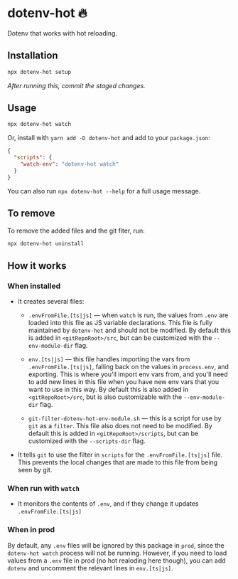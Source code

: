 # dotenv-hot 🔥

Dotenv that works with hot reloading.

## Installation

```bash
npx dotenv-hot setup
```
*After running this, commit the staged changes.*

## Usage

```bash
npx dotenv-hot watch
```

Or, install with `yarn add -D dotenv-hot` and add to your `package.json`:
```json
{
  "scripts": {
    "watch-env": "dotenv-hot watch"
  }
}
```

You can also run `npx dotenv-hot --help` for a full usage message.

## To remove

To remove the added files and the git fiter, run:
```bash
npx dotenv-hot uninstall
```

## How it works

### When installed
- It creates several files:
   - `.envFromFile.[ts|js]` — when `watch` is run, the values from `.env` are loaded into this file as JS variable declarations. This file is fully maintained by `dotenv-hot` and should not be modified. By default this is added in `<gitRepoRoot>/src`, but can be customized with the `--env-module-dir` flag.

   - `env.[ts|js]` — this file handles importing the vars from `.envFromFile.[ts|js]`, falling back on the values in `process.env`, and exporting. This is where you'll import env vars from, and you'll need to add new lines in this file when you have new env vars that you want to use in this way. By default this is also added in `<gitRepoRoot>/src`, but is also customizable with the `--env-module-dir` flag.

   - `git-filter-dotenv-hot-env-module.sh` — this is a script for use by `git` as a `filter`. This file also does not need to be modified. By default this is added in `<gitRepoRoot>/scripts`, but can be customized with the `--scripts-dir` flag.

- It tells `git` to use the filter in `scripts` for the `.envFromFile.[ts|js]` file. This prevents the local changes that are made to this file from being seen by git.

### When run with `watch`

- It monitors the contents of `.env`, and if they change it updates `.envFromFile.[ts|js]`

### When in prod

By default, any `.env` files will be ignored by this package in `prod`, since the `dotenv-hot watch` process will not be running. However, if you need to load values from a `.env` file in prod (no hot realoding here though), you can add `dotenv` and uncomment the relevant lines in `env.[ts|js]`.
